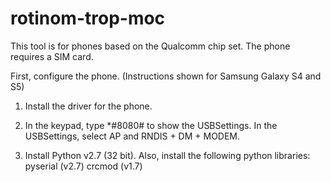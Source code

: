rotinom-trop-moc
================

This tool is for phones based on the Qualcomm chip set.
The phone requires a SIM card.

First, configure the phone. (Instructions shown for Samsung Galaxy S4 and S5)

1) Install the driver for the phone.

2) In the keypad, type *#8080# to show the USBSettings. In the USBSettings, select AP and RNDIS + DM + MODEM.

3) Install Python v2.7 (32 bit).
   Also, install the following python libraries:
		pyserial (v2.7)
		crcmod (v1.7)
